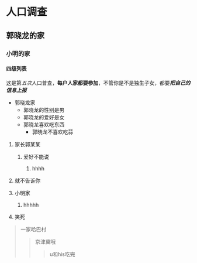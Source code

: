 # 人口调查
## 郭晓龙的家
### 小明的家
#### 四级列表

这是第*五次*人口普查，**每户人家都要参加**，不管你是不是独生子女，都要***把自己的信息上报***

* 郭晓龙家
	* 郭晓龙的性别是男
	* 郭晓龙的爱好是女
	* 郭晓龙喜欢吃东西
		* 郭晓龙不喜欢吃蒜


1. 家长郭某某
	
	1. 爱好不能说
		
		1. hhhh

2. 就不告诉你

1. 小明家
	
	1. hhhhh

2. 笑死

> 一家哈巴村
>> 京津冀哦
>>> u和his吃完
